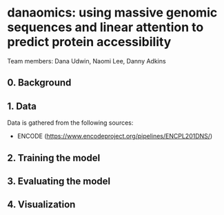 # danaomics: using massive genomic sequences and linear attention to predict protein accessibility
Team members: Dana Udwin, Naomi Lee, Danny Adkins

## 0. Background
## 1. Data
Data is gathered from the following sources:
-  ENCODE (https://www.encodeproject.org/pipelines/ENCPL201DNS/)

## 2. Training the model
## 3. Evaluating the model
## 4. Visualization

